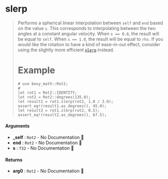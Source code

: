 # slerp

>  Performs a spherical linear interpolation between `self` and `end`
>  based on the value `s`.
>  This corresponds to interpolating between the two angles at a constant angular velocity.
>  When `s == 0.0`, the result will be equal to `self`.
>  When `s == 1.0`, the result will be equal to `rhs`.
>  If you would like the rotation to have a kind of ease-in-out effect, consider
>  using the slightly more efficient [`nlerp`](Self::nlerp) instead.
>  # Example
>  ```
>  # use bevy_math::Rot2;
>  #
>  let rot1 = Rot2::IDENTITY;
>  let rot2 = Rot2::degrees(135.0);
>  let result1 = rot1.slerp(rot2, 1.0 / 3.0);
>  assert_eq!(result1.as_degrees(), 45.0);
>  let result2 = rot1.slerp(rot2, 0.5);
>  assert_eq!(result2.as_degrees(), 67.5);
>  ```

#### Arguments

- **\_self** : `Rot2` \- No Documentation 🚧
- **end** : `Rot2` \- No Documentation 🚧
- **s** : `f32` \- No Documentation 🚧

#### Returns

- **arg0** : `Rot2` \- No Documentation 🚧